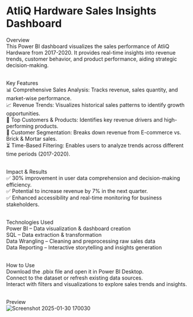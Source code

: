 # AtliQ Hardware Sales Insights Dashboard<br>
Overview<br>
This Power BI dashboard visualizes the sales performance of AtliQ Hardware from 2017-2020. It provides real-time insights into revenue trends, customer behavior, and product performance, aiding strategic decision-making.<br><br>

Key Features<br>
📊 Comprehensive Sales Analysis: Tracks revenue, sales quantity, and market-wise performance.<br>
📈 Revenue Trends: Visualizes historical sales patterns to identify growth opportunities.<br>
🛒 Top Customers & Products: Identifies key revenue drivers and high-performing products.<br>
🏬 Customer Segmentation: Breaks down revenue from E-commerce vs. Brick & Mortar sales.<br>
⏳ Time-Based Filtering: Enables users to analyze trends across different time periods (2017-2020).<br><br>

Impact & Results<br>
✅ 30% improvement in user data comprehension and decision-making efficiency.<br>
✅ Potential to increase revenue by 7% in the next quarter.<br>
✅ Enhanced accessibility and real-time monitoring for business stakeholders.<br><br>

Technologies Used<br>
Power BI – Data visualization & dashboard creation<br>
SQL – Data extraction & transformation<br>
Data Wrangling – Cleaning and preprocessing raw sales data<br>
Data Reporting – Interactive storytelling and insights generation<br><br>

How to Use<br>
Download the .pbix file and open it in Power BI Desktop.<br>
Connect to the dataset or refresh existing data sources.<br>
Interact with filters and visualizations to explore sales trends and insights.<br><br>

Preview<br>
![Screenshot 2025-01-30 170030](https://github.com/user-attachments/assets/d0ec6387-3a98-47fc-a747-037076aeeebc)

